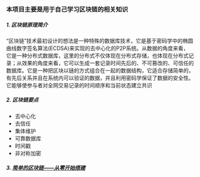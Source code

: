 ### 本项目主要是用于自己学习区块链的相关知识
##### 1. 区块链原理简介
“区块链”技术最初设计的想法是一种特殊的数据库技术，它是基于密码学中的椭圆曲线数字签名算法(ECDSA)来实现的去中心化的P2P系统。从数据的角度来看，它是一种分布式数据库，这里的分布式不仅体现在分布式存储，也体现在分布式记录；从效果的角度来看，它可以生成一套记录时间先后的、不可篡改的、可信任的数据库。它是一种把区块以链的方式组合在一起的数据结构，它适合存储简单的，有先后关系并且在系统内可以验证的数据，并且利用密码学保证了数据的安全性。它能够使参与者对全网交易记录的时间顺序和当前状态建立共识
##### 2. 区块链要点
  - 去中心化
  - 去信任
  - 集体维护
  - 可靠数据库
  - 时间戳
  - 非对称加密
  
##### 3. [简单的区块链——从零开始搭建](https://github.com/Lubovzcw/Blockchain/blob/master/Blockchain.py)

